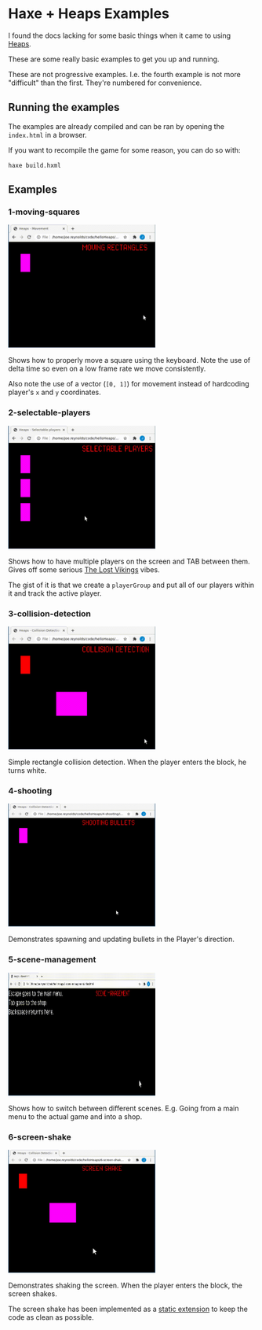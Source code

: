 # Haxe + Heaps Examples

I found the docs lacking for some basic things when it came to using
[Heaps](https://heaps.io/).

These are some really basic examples to get you up and running.

These are not progressive examples. I.e. the fourth example is not more
"difficult" than the first.  They're numbered for convenience.

## Running the examples

The examples are already compiled and can be ran by opening the `index.html` in a browser.

If you want to recompile the game for some reason, you can do so with:

```
haxe build.hxml
```

## Examples

### 1-moving-squares

<img src="./gifs/1-moving-squares.gif" width=300 height=250>

Shows how to properly move a square using the keyboard.  Note the use of delta
time so even on a low frame rate we move consistently.

Also note the use of a vector (`[0, 1]`) for movement instead of hardcoding
player's `x` and `y` coordinates.

### 2-selectable-players

<img src="./gifs/2-selectable-players.gif" width=300 height=250>

Shows how to have multiple players on the screen and TAB between them. Gives
off some serious [The Lost
Vikings](https://en.wikipedia.org/wiki/The_Lost_Vikings) vibes.

The gist of it is that we create a `playerGroup` and put all of our players
within it and track the active player.

### 3-collision-detection

<img src="./gifs/3-collision-detection.gif" width=300 height=250>

Simple rectangle collision detection. When the player enters the block, he
turns white.

### 4-shooting

<img src="./gifs/4-shooting.gif" width=300 height=250>

Demonstrates spawning and updating bullets in the Player's direction.

### 5-scene-management

<img src="./gifs/5-scene-management.gif" width=300 height=250>

Shows how to switch between different scenes.  E.g. Going from a main menu to
the actual game and into a shop.

### 6-screen-shake

<img src="./gifs/6-screen-shake.gif" width=300 height=250>

Demonstrates shaking the screen. When the player enters the block, the screen shakes.

The screen shake has been implemented as a [static extension](https://haxe.org/manual/lf-static-extension.html) to keep the code as clean as possible.

